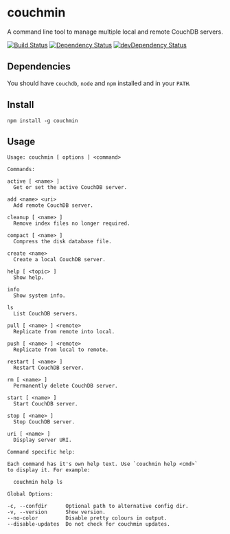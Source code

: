 # couchmin

A command line tool to manage multiple local and remote CouchDB servers.

[![Build Status](https://travis-ci.org/lupomontero/couchmin.svg?branch=master)](https://travis-ci.org/lupomontero/couchmin)
[![Dependency Status](https://david-dm.org/lupomontero/couchmin.svg?style=flat)](https://david-dm.org/lupomontero/couchmin)
[![devDependency Status](https://david-dm.org/lupomontero/couchmin/dev-status.png)](https://david-dm.org/lupomontero/couchmin#info=devDependencies)

## Dependencies

You should have `couchdb`, `node` and `npm` installed and in your `PATH`.

## Install

```
npm install -g couchmin
```

## Usage

```
Usage: couchmin [ options ] <command>

Commands:

active [ <name> ]
  Get or set the active CouchDB server.

add <name> <uri>
  Add remote CouchDB server.

cleanup [ <name> ]
  Remove index files no longer required.

compact [ <name> ]
  Compress the disk database file.

create <name>
  Create a local CouchDB server.

help [ <topic> ]
  Show help.

info
  Show system info.

ls
  List CouchDB servers.

pull [ <name> ] <remote>
  Replicate from remote into local.

push [ <name> ] <remote>
  Replicate from local to remote.

restart [ <name> ]
  Restart CouchDB server.

rm [ <name> ]
  Permanently delete CouchDB server.

start [ <name> ]
  Start CouchDB server.

stop [ <name> ]
  Stop CouchDB server.

uri [ <name> ]
  Display server URI.

Command specific help:

Each command has it's own help text. Use `couchmin help <cmd>`
to display it. For example:

  couchmin help ls

Global Options:

-c, --confdir      Optional path to alternative config dir.
-v, --version      Show version.
--no-color         Disable pretty colours in output.
--disable-updates  Do not check for couchmin updates.
```

